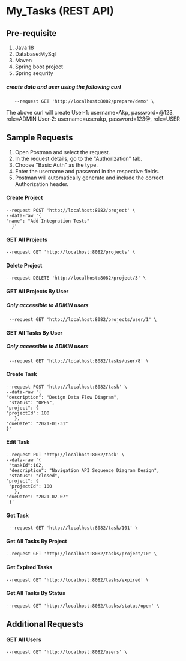 # My_Tasks (REST API)

## Pre-requisite

1. Java 18
1. Database:MySql
1. Maven
1. Spring boot project
1. Spring sequrity

##### create data and user using the following curl

       --request GET 'http://localhost:8082/prepare/demo' \

The above curl will create
User-1: username=Akp, password=@123, role=ADMIN
User-2: username=userakp, password=123@, role=USER

## Sample Requests

1. Open Postman and select the request.
2. In the request details, go to the "Authorization" tab.
3. Choose "Basic Auth" as the type.
4. Enter the username and password in the respective fields.
5. Postman will automatically generate and include the correct Authorization header.

#### Create Project

    --request POST 'http://localhost:8082/project' \
    --data-raw '{
    "name": "Add Integration Tests"
      }'

#### GET All Projects

    --request GET 'http://localhost:8082/projects' \

#### Delete Project

    --request DELETE 'http://localhost:8082/project/3' \

#### GET All Projects By User

##### Only accessible to ADMIN users

     --request GET 'http://localhost:8082/projects/user/1' \

#### GET All Tasks By User

##### Only accessible to ADMIN users

     --request GET 'http://localhost:8082/tasks/user/8' \

#### Create Task

    --request POST 'http://localhost:8082/task' \
    --data-raw '{
    "description": "Design Data Flow Diagram",
     "status": "OPEN",
    "project": {
    "projectId": 100
       },
    "dueDate": "2021-01-31"
    }'

#### Edit Task

    --request PUT 'http://localhost:8082/task' \
    --data-raw '{
     "taskId":102,
     "description": "Navigation API Sequence Diagram Design",
     "status": "closed",
    "project": {
     "projectId": 100
       },
    "dueDate": "2021-02-07"
     }'

#### Get Task

     --request GET 'http://localhost:8082/task/101' \

#### Get All Tasks By Project

    --request GET 'http://localhost:8082/tasks/project/10' \

#### Get Expired Tasks

    --request GET 'http://localhost:8082/tasks/expired' \

#### Get All Tasks By Status

    --request GET 'http://localhost:8082/tasks/status/open' \

## Additional Requests

#### GET All Users

    --request GET 'http://localhost:8082/users' \


